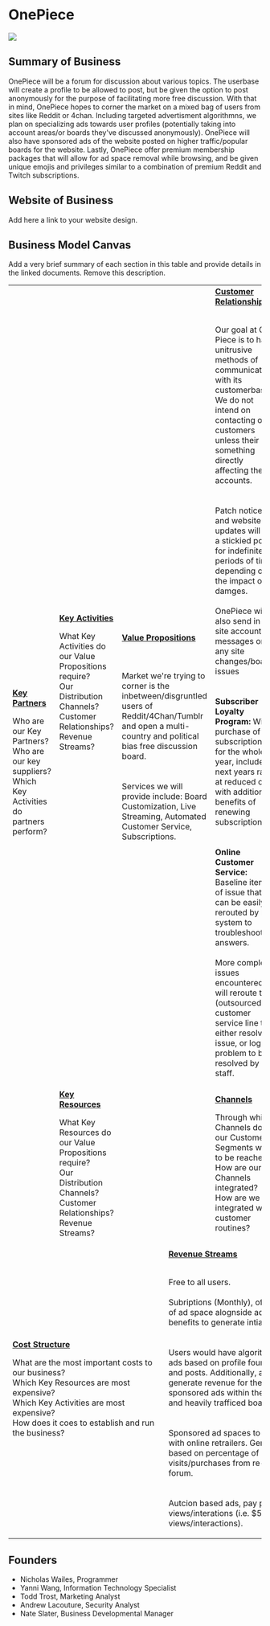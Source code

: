 # OnePiece
![](https://cdn.discordapp.com/attachments/730997183565791332/731015053696040972/My_Second_Greatest_Masterpeice_of_All_Time.jpg)

## Summary of Business
OnePiece will be a forum for discussion about various topics. The userbase will create a profile to be allowed to post, but be given the option to post anonymously for the purpose of facilitating more free discussion. With that in mind, OnePiece hopes to corner the market on a mixed bag of users from sites like Reddit or 4chan. Including targeted advertisment algorithmns, we plan on specializing ads towards user profiles (potentially taking into account areas/or boards they've discussed anonymously). OnePiece will also have sponsored ads of the website posted on higher traffic/popular boards for the website. Lastly, OnePiece offer premium membership packages that will allow for ad space removal while browsing, and be given unique emojis and privileges similar to a combination of premium Reddit and Twitch subscriptions.

## Website of Business
Add here a link to your website design.

## Business Model Canvas
Add a very brief summary of each section in this table and provide details in the linked documents. Remove this description.

<table>
  <tr>
    <td rowspan="2">
      <b><a href="Key_Partners.md">Key Partners</a></b>
      <p>Who are our Key Partners?<br>
      Who are our key suppliers?<br>
      Which Key Activities do partners perform?</p>
    </td>
    <td>
      <b><a href="Key_Activities.md">Key Activities</a></b>
      <p>What Key Activities do our Value Propositions require?<br>
      Our Distribution Channels?<br>
      Customer Relationships?<br>
      Revenue Streams?</p>
    </td>
    <td rowspan="2" colspan="2">
      <b><a href="Value_Propositions.md">Value Propositions</a></b>
      <p><br>
      <br>Market we're trying to corner is the inbetween/disgruntled users of Reddit/4Chan/Tumblr and open a multi-country and political bias free discussion board.</br><br>
      <br>Services we will provide include: Board Customization, Live Streaming, Automated Customer Service, Subscriptions.</br></p>
      <br><br><br><br><br>
    </td>
    <td>
      <b><a href="Customer_Relationships.md">Customer Relationships</a></b>
      <p><br>Our goal at One Piece is to have unitrusive methods of communication with its customerbase. We do not intend on contacting our customers unless their is something             directly affecting their accounts.</br><br>
         <br>Patch notices and website updates will be a stickied post for indefinite periods of time, depending on the impact of damges.</br>
         <br>OnePiece will also send in site account messages on any site changes/board issues</br><br>
         <br><b>Subscriber Loyalty Program:</b> With purchase of subscription for the whole year, include next years rate at reduced cost with additional benefits of renewing            subscription.</br><br>
         <br><b>Online Customer Service:</b> Baseline items of issue that can be easily rerouted by bot system to troubleshooting answers.</br>
         <br>More complex issues encountered will reroute to (outsourced) customer service line to either resolve issue, or log problem to be resolved by IT staff.</br></p>
    </td>
    <td rowspan="2">
      <b><a href="Customer_Segments.md">Customer Segments</a></b>
      <p><br>
      </p>
    </td>
  </tr>
  <tr>
    <td>
      <b><a href="Key_Resources.md">Key Resources</a></b>
      <p>What Key Resources do our Value Propositions require?<br>
      Our Distribution Channels?<br>
        Customer Relationships?<br>
        Revenue Streams?</p>
    </td>
    <td>
      <b><a href="Channels.md">Channels</a></b>
      <p>Through which Channels do our Customer Segments want to be reached?<br>
      How are our Channels integrated?
      How are we integrated with customer routines?</p>
    </td>
  </tr>
  <tr>
    <td colspan="3">
      <b><a href="Financial_Plan.md">Cost Structure</a></b>
      <p>What are the most important costs to our business?<br>
      Which Key Resources are most expensive?<br>
      Which Key Activities are most expensive?<br>
      How does it coes to establish and run the business?</p>
    </td>
    <td colspan="3">
      <b><a href="Financial_Plan.md">Revenue Streams</a></b>
      <p><br>Free to all users.</b><br>
      <br>Subriptions (Monthly), offering remvoal of ad space alognside additional benefits to generate intial revenue.</br><br>
      <br>Users would have algorithim generated ads based on profile fourm discussions and posts. Additionally, ad spaces to generate revenue for the site with sponsored ads           within the homepage and heavily trafficed boards.</br><br>
      <br>Sponsored ad spaces to be contracted with online retrailers. Generate revenue based on percentage of site visits/purchases from re-direct from our forum.</br><br>
      <br>Autcion based ads, pay per amount of views/interations (i.e. $5 per 1000 views/interactions).</br>
      </p>
    </td>
  </tr>
</table>

## Founders
<!-- Team members -->
* Nicholas Wailes, Programmer
* Yanni Wang, Information Technology Specialist
* Todd Trost, Marketing Analyst
* Andrew Lacouture, Security Analyst
* Nate Slater, Business Developmental Manager   
